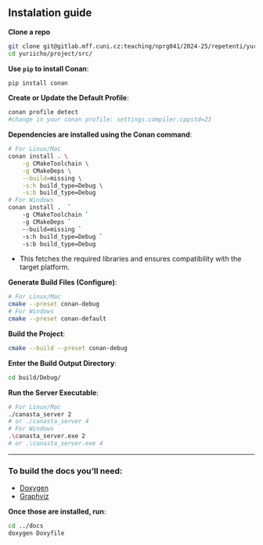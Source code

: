 ## Instalation guide

**Clone a repo**
```sh
git clone git@gitlab.mff.cuni.cz:teaching/nprg041/2024-25/repetenti/yuriicho.git
cd yuriicho/project/src/
```

**Use `pip` to install Conan**:
```sh
pip install conan
```

**Create or Update the Default Profile**:
```sh
conan profile detect
#change in your conan profile: settings.compiler.cppstd=23
```

**Dependencies are installed using the Conan command**:
```sh
# For Linux/Mac
conan install . \
    -g CMakeToolchain \
    -g CMakeDeps \
    --build=missing \
    -s:h build_type=Debug \
    -s:b build_type=Debug
# For Windows
conan install .  `
    -g CMakeToolchain `
    -g CMakeDeps `
    --build=missing `
    -s:h build_type=Debug `
    -s:b build_type=Debug
```
- This fetches the required libraries and ensures compatibility with the target platform.

**Generate Build Files (Configure)**:
```sh
# For Linux/Mac
cmake --preset conan-debug
# For Windows
cmake --preset conan-default
```

**Build the Project**:
```sh
cmake --build --preset conan-debug
```

**Enter the Build Output Directory**:
```sh
cd build/Debug/
```

**Run the Server Executable**:
```sh
# For Linux/Mac
./canasta_server 2
# or ./canasta_server 4
# For Windows
.\canasta_server.exe 2
# or .\canasta_server.exe 4
```

-----

### To build the docs you’ll need:

- [Doxygen](https://www.doxygen.nl/download.html)  
- [Graphviz](https://www.graphviz.org/download/)

**Once those are installed, run**:
```sh
cd ../docs
doxygen Doxyfile
```
